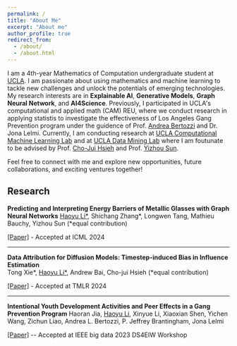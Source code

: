 ```yaml
---
permalink: /
title: "About Me"
excerpt: "About me"
author_profile: true
redirect_from: 
  - /about/
  - /about.html
---
```


I am a 4th-year Mathematics of Computation undergraduate student at [UCLA](https://www.ucla.edu/). I am passionate about using mathematics and machine learning to tackle new challenges and unlock the potentials of emerging technologies. My research interests are in **Explainable AI**, **Generative Models**, **Graph Neural Network**, and **AI4Science**. Previously, I participated in UCLA's computational and applied math (CAM) REU, where we conduct research in applying statistis to investigate the effectiveness of Los Angeles Gang Prevention program under the guidence of Prof. [Andrea Bertozzi](https://www.math.ucla.edu/~bertozzi/) and Dr. Jona Lelmi. Currently, I am conducting research at [UCLA Computational Machine Learning Lab](https://sites.google.com/view/chohsieh-research/home) and at [UCLA Data Mining Lab](https://ucla-dm.github.io/DM_website/) where I am foutunate to be advised by Prof. [Cho-Jui Hsieh](https://web.cs.ucla.edu/~chohsieh/) and Prof. [Yizhou Sun](https://web.cs.ucla.edu/~yzsun/). 

Feel free to connect with me and explore new opportunities, future collaborations, and exciting ventures together!



## Research

**Predicting and Interpreting Energy Barriers of Metallic Glasses with Graph Neural Networks**
<ins>Haoyu Li\*</ins>, Shichang Zhang\*, Longwen Tang, Mathieu Bauchy, Yizhou Sun (*equal contribution)

[[Paper]](https://arxiv.org/abs/2401.08627) - Accepted at ICML 2024

---

**Data Attribution for Diffusion Models: Timestep-induced Bias in Influence Estimation**  
Tong Xie\*, <ins>Haoyu Li\*</ins>, Andrew Bai, Cho-jui Hsieh (*equal contribution)

[[Paper]](https://arxiv.org/abs/2401.09031) - Accepted at TMLR 2024

---

**Intentional Youth Development Activities and Peer Effects in a Gang Prevention Program**
Haoran Jia, <ins>Haoyu Li</ins>, Xinyue Li, Xiaoxian Shen, Yichen Wang, Zichun Liao, Andrea L. Bertozzi, P. Jeffrey Brantingham, Jona Lelmi

[[Paper]](https://ieeexplore.ieee.org/abstract/document/10386512) -- Accepted at IEEE big data 2023 DS4EIW Workshop
